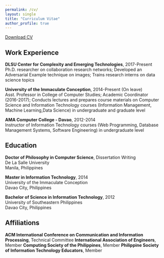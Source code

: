 ```yaml
---
permalink: /cv/
layout: single
title: "Curriculum Vitae"
author_profile: true
---
```

<a href="/assets/files/cv-glenngara.pdf" class="btn btn--info">Download CV</a>  

Work Experience
------
**DLSU Center for Complexity and Emerging Technologies**, 2017-Present  
Ph.D. researcher on collaboration research networks; Developed an Adversarial Example technique on images; Trains research interns on data science topics  

**University of the Immaculate Conception**, 2014-Present (On leave)  
Asst. Professor in College of Computer Studies; Academic Coordinator (2016-2017); Conducts lectures and prepares course materials on Computer Science and Information Technology courses (Information Management, Machine Learning,Data Science) in undergraduate and graduate level

**AMA Computer College - Davao**, 2012-2014  
Instructor of Information Technology courses (Web Programming, Database Management Systems, Software Engineering) in undergraduate level

Education
------
**Doctor of Philosophy in Computer Science**, Dissertation Writing  
De La Salle University  
Manila, Philippines  

**Master in Information Technology**, 2014  
University of the Immaculate Conception  
Davao City, Philippines  

**Bachelor of Science in Information Technology**, 2012  
University of Southeastern Philippines  
Davao City, Philippines  

Affiliations
------
**ACM International Conference on Communication and Information Processing**, Technical Committee
**International Association of Engineers**, Member
**Computing Society of the Philippines**, Member
**Philippine Society of Information Technology Educators**, Member
